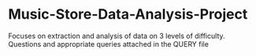 # Music-Store-Data-Analysis-Project
Focuses on extraction and analysis of data on 3 levels of difficulty.
Questions and appropriate queries attached in the  QUERY file
